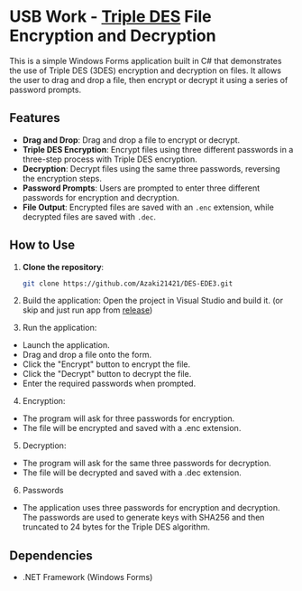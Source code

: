 # USB Work - [Triple DES](https://en.wikipedia.org/wiki/Triple_DES) File Encryption and Decryption

This is a simple Windows Forms application built in C# that demonstrates the use of Triple DES (3DES) encryption and decryption on files. It allows the user to drag and drop a file, then encrypt or decrypt it using a series of password prompts.

## Features

- **Drag and Drop**: Drag and drop a file to encrypt or decrypt.
- **Triple DES Encryption**: Encrypt files using three different passwords in a three-step process with Triple DES encryption.
- **Decryption**: Decrypt files using the same three passwords, reversing the encryption steps.
- **Password Prompts**: Users are prompted to enter three different passwords for encryption and decryption.
- **File Output**: Encrypted files are saved with an `.enc` extension, while decrypted files are saved with `.dec`.

## How to Use

1. **Clone the repository**:
   ```bash
   git clone https://github.com/Azaki21421/DES-EDE3.git

2. Build the application: Open the project in Visual Studio and build it. (or skip and just run app from [release](https://github.com/Azaki21421/DES-EDE3/releases))

3. Run the application:

- Launch the application.
- Drag and drop a file onto the form.
- Click the "Encrypt" button to encrypt the file.
- Click the "Decrypt" button to decrypt the file.
- Enter the required passwords when prompted.

4. Encryption:

- The program will ask for three passwords for encryption.
- The file will be encrypted and saved with a .enc extension.

5. Decryption:

- The program will ask for the same three passwords for decryption.
- The file will be decrypted and saved with a .dec extension.

6. Passwords
- The application uses three passwords for encryption and decryption. The passwords are used to generate keys with SHA256 and then truncated to 24 bytes for the Triple DES algorithm.

## Dependencies
- .NET Framework (Windows Forms)
